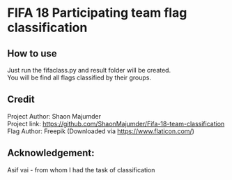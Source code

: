 # FIFA 18 Participating team flag classification

## How to use
Just run the fifaclass.py and result folder will be created.  
You will be find all flags classified by their groups.  

## Credit
 Project Author: Shaon Majumder  
 Project link: https://github.com/ShaonMajumder/Fifa-18-team-classification  
 Flag Author: Freepik (Downloaded via https://www.flaticon.com/)  

## Acknowledgement:
Asif vai - from whom I had the task of classification